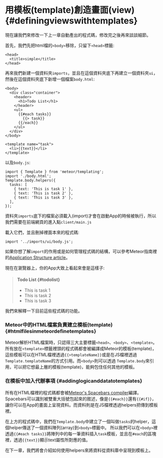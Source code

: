 # 用模板\(template\)創造畫面\(view\) {#definingviewswithtemplates}

現在讓我們來修改一下上一章自動產出的程式碼，修改完之後再來談談細節。

首先，我們先把html檔的`<body>`移除，只留下`<head>`標籤:

```
<head>
  <title>simple</title>
</head>
```

再來我們新建一個資料夾`imports`，並且在這個資料夾底下再建立一個資料夾`ui`，然後在這個資料夾底下新增一個檔案`body.html`:

```
<body>
  <div class="container">
    <header>
      <h1>Todo List</h1>
    </header>
    <ul>
      {{#each tasks}}
        {{> task}}
      {{/each}}
    </ul>
  </div>
</body>

<template name="task">
  <li>{{text}}</li>
</template>
```

以及`body.js`:

```
import { Template } from 'meteor/templating';
import './body.html';
Template.body.helpers({
  tasks: [
    { text: 'This is task 1' },
    { text: 'This is task 2' },
    { text: 'This is task 3' },
  ],
});
```

資料夾`imports`底下的檔案必須載入\(import\)才會在啟動App的時候被執行，所以我們需要在前端網頁的進入點`client/main.js`

載入它們，並且刪掉裡面本來的程式碼:

```
import '../imports/ui/body.js';
```

如果你想了解`import`的作用或是如何管理程式碼的結構，可以參考Meteor指南裡的[Application Structure article](http://guide.meteor.com/structure.html)。

現在在瀏覽器上，你的App大致上看起來會是這樣子:

> #### Todo List {#todolist}
>
> * This is task 1
> * This is task 2
> * This is task 3

我們來解釋一下目前這些程式碼的功能。

### Meteor中的HTML檔案負責建立模板\(template\) {#htmlfilesinmeteordefinetemplates}

Meteor解析HTML檔案時，只認得三大主要標籤`<head>`、`<body>`、`<template>`。所有放在`<template>`標籤裡頭的程式碼都會被編譯成Meteor的模板\(template\)，這些模板可以在HTML檔裡透過`{{>templateName}}`或是在JS檔裡透過`Template.templateName`的方式引用。而`<body>`則可以透過 `Template.body`來引用，可以把它想最上層的模板\(template\)，能夠包住任何其他的模板。

### 在模板中加入代辦事項 {#addinglogicanddatatotemplates}

所有在HTML檔裡的程式碼都會被[Meteor's Spacebars compiler](https://github.com/meteor/meteor/blob/devel/packages/spacebars/README.md)編譯。Spacebars可以識別被雙重大括號包起來的敘述，像是`{{#each}}`還有`{{#if}}`，讓你可以在App的畫面上呈現資料。而資料則是在JS檔裡透過helpers把傳到模板裡。

在上方的程式碼中，我們在`Template.body`中建立了一個叫做`tasks`的helper，這個helper傳送了一個資料陣列\(array\)到`<body>`標籤中。 所以我們可以在`<body>`裡透過`{{#each tasks}}`將陣列中的每一筆資料插入`task`模板，並且在`#each`的區塊裡，透過`{{text}}`顯示text屬性所對應的值。

在下一章，我們將會介紹如何使用helpers來將資料從資料庫中呈現到模板上。

